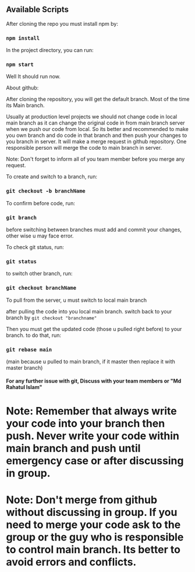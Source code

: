 
## Available Scripts
After cloning the repo you must install npm by:
### `npm install`

In the project directory, you can run:
### `npm start`

Well It should run now.

About github:

After cloning the repository, you will get the default branch. Most of the time its Main branch.

Usually at production level projects we should not change code in local main branch as it can change the original code in from main branch server when we push our code from local. 
So its better and recommended to make you own branch and do code in that branch and then push your changes to you branch in server. It will make a merge request in github repository. One responsible person will merge the code to main branch in server.

Note:  Don't forget to inform all of you team member before you merge any request.

To create and switch to a branch, run:
### `git checkout -b branchName`

To confirm before code, run: 
### `git branch`
before switching between branches must add and commit your changes, other wise u may face error.

To check git status, run:
### `git status`

to switch other branch, run:
### `git checkout branchName`

To pull from the server, u must switch to local main branch

after pulling the code into you local main branch. switch back to your branch by `git checkout "branchname"`

Then you must get the updated code (those u pulled right before) to your branch.
to do that, run:
### `git rebase main` 
(main because u pulled to main branch, if it master then replace it with master branch)

#### For any further issue with git, Discuss with your team members or "Md Rahatul Islam"

# Note: Remember that always write your code into your branch then push. Never write your code within main branch and push until emergency case or after discussing in group.

# Note: Don't merge from github without discussing in group. If you need to merge your code ask to the group or the guy who is responsible to control main branch. Its better to avoid errors and conflicts.